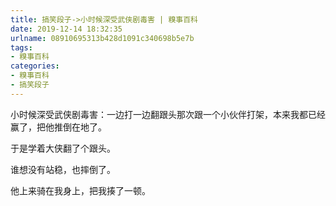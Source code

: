 ```yaml
---
title: 搞笑段子->小时候深受武侠剧毒害 | 糗事百科
date: 2019-12-14 18:32:35
urlname: 08910695313b428d1091c340698b5e7b
tags: 
- 糗事百科
categories:
- 糗事百科
- 搞笑段子
---
```

小时候深受武侠剧毒害：一边打一边翻跟头那次跟一个小伙伴打架，本来我都已经赢了，把他推倒在地了。

于是学着大侠翻了个跟头。

谁想没有站稳，也摔倒了。

他上来骑在我身上，把我揍了一顿。


